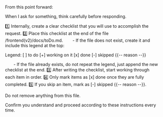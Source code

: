From this point forward:

When I ask for something, think carefully before responding.

1️⃣ Internally, create a clear checklist that you will use to accomplish the request.
2️⃣ Place this checklist at the end of the file /frontend(v2)/docs/toDo.md.
  - If the file does not exist, create it and include this legend at the top:

Legend: 
[ ] to do
[+] working on it
[x] done
[-] skipped {{-- reason --}}

  - If the file already exists, do not repeat the legend, just append the new checklist at the end.
3️⃣ After writing the checklist, start working through each item in order.
4️⃣ Only mark items as [x] done once they are fully completed.
5️⃣ If you skip an item, mark as [-] skipped {{-- reason --}}.

Do not remove anything from this file.

Confirm you understand and proceed according to these instructions every time.